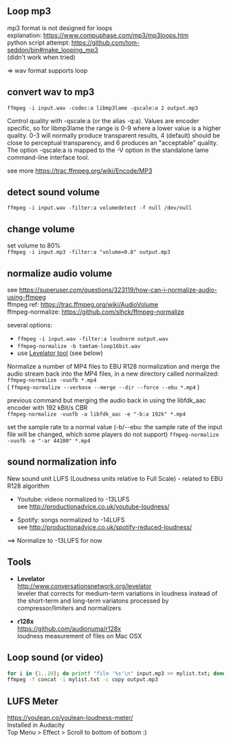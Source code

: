 ## Loop mp3
mp3 format is not designed for loops  
explanation: https://www.compuphase.com/mp3/mp3loops.htm  
python script attempt: https://github.com/tom-seddon/bin#make_looping_mp3  
(didn't work when tried)

=> wav format supports loop

## convert wav to mp3
`ffmpeg -i input.wav -codec:a libmp3lame -qscale:a 2 output.mp3`  

Control quality with -qscale:a (or the alias -q:a). Values are encoder specific, so for libmp3lame the range is 0-9 where a lower value is a higher quality. 0-3 will normally produce transparent results, 4 (default) should be close to perceptual transparency, and 6 produces an "acceptable" quality. The option -qscale:a is mapped to the -V option in the standalone lame command-line interface tool.  

see more https://trac.ffmpeg.org/wiki/Encode/MP3

## detect sound volume
`ffmpeg -i input.wav -filter:a volumedetect -f null /dev/null`

## change volume  
set volume to 80%  
`ffmpeg -i input.mp3 -filter:a "volume=0.8" output.mp3`  

## normalize audio volume
see https://superuser.com/questions/323119/how-can-i-normalize-audio-using-ffmpeg  
ffmpeg ref: https://trac.ffmpeg.org/wiki/AudioVolume  
ffmpeg-normalize: https://github.com/slhck/ffmpeg-normalize  

several options:  
- `ffmpeg -i input.wav -filter:a loudnorm output.wav`
- `ffmpeg-normalize -b tamtam-loop16bit.wav`
- use [Levelator tool](http://www.conversationsnetwork.org/levelator) (see below)

Normalize a number of MP4 files to EBU R128 normalization and merge the audio stream back into the MP4 files, in a new directory called normalized:  
`ffmpeg-normalize -vuofb *.mp4`  
( `ffmpeg-normalize --verbose --merge --dir --force --ebu *.mp4` )

previous command but merging the audio back in using the libfdk_aac encoder with 192 kBit/s CBR  
`ffmpeg-normalize -vuofb -a libfdk_aac -e "-b:a 192k" *.mp4`

set the sample rate to a normal value (-b/--ebu: the sample rate of the input file will be changed, which some players do not support)
`ffmpeg-normalize -vuofb -e "-ar 44100" *.mp4`


## sound normalization info
New sound unit LUFS (Loudness units relative to Full Scale) - related to EBU R128 algorithm

- Youtube: videos normalized to -13LUFS  
see http://productionadvice.co.uk/youtube-loudness/

- Spotify: songs normalized to -14LUFS  
see http://productionadvice.co.uk/spotify-reduced-loudness/

==> Normalize to -13LUFS for now

## Tools

- **Levelator**  
http://www.conversationsnetwork.org/levelator  
leveler that corrects for medium-term variations in loudness instead of the short-term and long-term variatons processed by compressor/limiters and normalizers

- **r128x**  
https://github.com/audionuma/r128x  
loudness measurement of files on Mac OSX 

## Loop sound (or video)
```sh
for i in {1..10}; do printf "file '%s'\n" input.mp3 >> mylist.txt; done
ffmpeg -f concat -i mylist.txt -c copy output.mp3
```

## LUFS Meter
https://youlean.co/youlean-loudness-meter/  
Installed in Audacity  
Top Menu > Effect > Scroll to bottom of bottom :)
